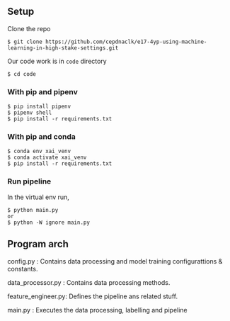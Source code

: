 ## Setup
Clone the repo
```
$ git clone https://github.com/cepdnaclk/e17-4yp-using-machine-learning-in-high-stake-settings.git
```

Our code work is in `code` directory
```
$ cd code
```
### With pip and pipenv
```
$ pip install pipenv
$ pipenv shell
$ pip install -r requirements.txt
```

### With pip and conda
```
$ conda env xai_venv
$ conda activate xai_venv
$ pip install -r requirements.txt
```

### Run pipeline
In the virtual env run,
```
$ python main.py
or
$ python -W ignore main.py
```

## Program arch

config.py : Contains data processing and model training configurattions & constants.

data_processor.py : Contains data processing methods.

feature_engineer.py: Defines the pipeline ans related stuff.

main.py : Executes the data processing, labelling and pipeline

